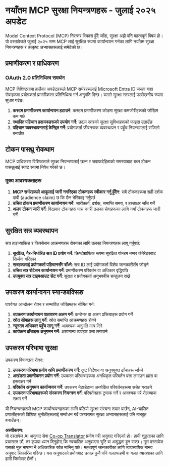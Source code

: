 <!--
CO_OP_TRANSLATOR_METADATA:
{
  "original_hash": "b59b477037dc1dd6b1740a0420f3be14",
  "translation_date": "2025-07-17T01:49:55+00:00",
  "source_file": "02-Security/mcp-security-controls-2025.md",
  "language_code": "ne"
}
-->
# नयाँतम MCP सुरक्षा नियन्त्रणहरू - जुलाई २०२५ अपडेट

Model Context Protocol (MCP) निरन्तर विकास हुँदै जाँदा, सुरक्षा अझै पनि महत्वपूर्ण विषय हो। यो दस्तावेजले जुलाई २०२५ सम्म MCP लाई सुरक्षित रूपमा कार्यान्वयन गर्नका लागि नयाँतम सुरक्षा नियन्त्रणहरू र उत्कृष्ट अभ्यासहरूलाई समेटेको छ।

## प्रमाणीकरण र प्राधिकरण

### OAuth 2.0 प्रतिनिधित्व समर्थन

MCP विशिष्टतामा हालैका अपडेटहरूले MCP सर्भरहरूलाई Microsoft Entra ID जस्ता बाह्य सेवाहरूमा प्रयोगकर्ता प्रमाणीकरण प्रतिनिधित्व गर्न अनुमति दिन्छ। यसले सुरक्षा स्तरलाई उल्लेखनीय रूपमा सुधार गर्दछ:

1. **कस्टम प्रमाणीकरण कार्यान्वयन हटाउने**: कस्टम प्रमाणीकरण कोडमा सुरक्षा कमजोरीहरूको जोखिम कम गर्छ
2. **स्थापित पहिचान प्रदायकहरूको उपयोग गर्ने**: उद्यम स्तरको सुरक्षा सुविधाहरूको फाइदा उठाउँछ
3. **पहिचान व्यवस्थापनलाई केन्द्रित गर्ने**: प्रयोगकर्ता जीवनचक्र व्यवस्थापन र पहुँच नियन्त्रणलाई सजिलो बनाउँछ


## टोकन पासथ्रू रोकथाम

MCP प्राधिकरण विशिष्टताले सुरक्षा नियन्त्रणलाई छल्न र जवाफदेहिताको समस्याबाट बच्न टोकन पासथ्रूलाई स्पष्ट रूपमा निषेध गरेको छ।

### मुख्य आवश्यकताहरू

1. **MCP सर्भरहरूले आफूलाई जारी नगरिएका टोकनहरू स्वीकार गर्नु हुँदैन**: सबै टोकनहरूमा सही दर्शक दाबी (audience claim) छ कि छैन भेरिफाइ गर्नुपर्छ
2. **उचित टोकन प्रमाणीकरण कार्यान्वयन गर्ने**: जारीकर्ता, दर्शक, समाप्ति समय, र हस्ताक्षर जाँच गर्ने
3. **अलग टोकन जारी गर्ने**: विद्यमान टोकनहरू पास नगरी तलका सेवाहरूका लागि नयाँ टोकनहरू जारी गर्ने

## सुरक्षित सत्र व्यवस्थापन

सत्र हाइज्याकिङ र फिक्सेसन आक्रमणहरू रोक्नका लागि तलका नियन्त्रणहरू लागू गर्नुपर्छ:

1. **सुरक्षित, गैर-निर्धारित सत्र ID प्रयोग गर्ने**: क्रिप्टोग्राफिक रूपमा सुरक्षित र्यान्डम नम्बर जेनेरेटरबाट सिर्जना गरिएका
2. **सत्रहरूलाई प्रयोगकर्ता पहिचानसँग बाँध्ने**: सत्र ID लाई प्रयोगकर्ता विशेष जानकारीसँग जोड्ने
3. **उचित सत्र रोटेसन कार्यान्वयन गर्ने**: प्रमाणीकरण परिवर्तन वा अधिकार वृद्धिपछि
4. **उपयुक्त सत्र टाइमआउट सेट गर्ने**: सुरक्षा र प्रयोगकर्ता अनुभवबीच सन्तुलन राख्ने


## उपकरण कार्यान्वयन स्यान्डबक्सिङ

पार्श्वगत आन्दोलन रोक्न र सम्भावित जोखिमहरू सीमित गर्न:

1. **उपकरण कार्यान्वयन वातावरण अलग गर्ने**: कन्टेनर वा अलग प्रक्रियाहरू प्रयोग गर्ने
2. **स्रोत सीमाहरू लागू गर्ने**: स्रोत समाप्ति आक्रमणहरू रोक्ने
3. **न्यूनतम अधिकार पहुँच लागू गर्ने**: आवश्यक अनुमति मात्र दिने
4. **कार्यक्रम ढाँचाहरू अनुगमन गर्ने**: असामान्य व्यवहार पत्ता लगाउने

## उपकरण परिभाषा सुरक्षा

उपकरण विषाक्तता रोक्न:

1. **उपकरण परिभाषा प्रयोग अघि प्रमाणीकरण गर्ने**: दुष्ट निर्देशन वा अनुपयुक्त ढाँचाहरू जाँच्ने
2. **अखंडता प्रमाणीकरण प्रयोग गर्ने**: उपकरण परिभाषाहरूमा अनधिकृत परिवर्तन पत्ता लगाउन ह्यास वा हस्ताक्षर गर्ने
3. **परिवर्तन अनुगमन कार्यान्वयन गर्ने**: उपकरण मेटाडेटामा अनपेक्षित परिवर्तनहरूमा सचेत गराउने
4. **उपकरण परिभाषाहरूको संस्करण नियन्त्रण गर्ने**: परिवर्तनहरू ट्र्याक गर्ने र आवश्यक परे रोलब्याक सक्षम गर्ने

यी नियन्त्रणहरूले MCP कार्यान्वयनहरूका लागि बलियो सुरक्षा संरचना तयार पार्छन्, AI-चालित प्रणालीहरूको विशिष्ट चुनौतीहरूलाई सम्बोधन गर्दै परम्परागत सुरक्षा अभ्यासहरूलाई पनि मजबुत बनाउँछन्।

**अस्वीकरण**:  
यो दस्तावेज AI अनुवाद सेवा [Co-op Translator](https://github.com/Azure/co-op-translator) प्रयोग गरी अनुवाद गरिएको हो। हामी शुद्धताका लागि प्रयासरत छौं, तर कृपया ध्यान दिनुहोस् कि स्वचालित अनुवादमा त्रुटि वा अशुद्धता हुन सक्छ। मूल दस्तावेज यसको मूल भाषामा नै अधिकारिक स्रोत मानिनु पर्छ। महत्वपूर्ण जानकारीका लागि व्यावसायिक मानव अनुवाद सिफारिस गरिन्छ। यस अनुवादको प्रयोगबाट उत्पन्न कुनै पनि गलतफहमी वा गलत व्याख्याका लागि हामी जिम्मेवार छैनौं।